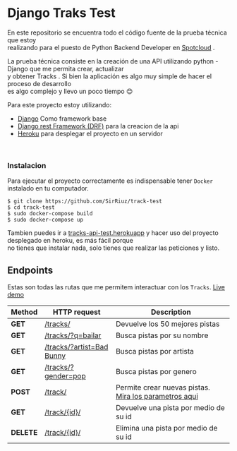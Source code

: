 # Django Traks Test


En este repositorio se encuentra todo el código fuente de la prueba técnica que estoy<br/>
realizando para el puesto de Python Backend Developer en [Spotcloud](https://spotcloud.io/) .

La prueba técnica consiste en la creación de una API utilizando python - Django que me permita crear, actualizar<br/>y obtener Tracks . Si bien la aplicación es algo muy simple de hacer el proceso de desarrollo<br/> es algo complejo y llevo un poco tiempo :blush: 

Para este proyecto estoy utilizando:

* [Django](https://www.djangoproject.com/) Como framework base
* [Django rest Framework (DRF)](https://www.django-rest-framework.org/) para la creacion de la api
* [Heroku](https://heroku.com/) para desplegar el proyecto en un servidor

<br/>

### Instalacion

Para ejecutar el proyecto correctamente es indispensable tener `Docker` instalado en tu computador.
```
$ git clone https://github.com/SirRiuz/track-test
$ cd track-test
$ sudo docker-compose build
$ sudo docker-compose up
```
Tambien puedes ir a [tracks-api-test.herokuapp](https://tracks-api-test.herokuapp.com/api/v1/tracks/) y hacer uso del proyecto desplegado en heroku,
es más fácil porque<br/> no tienes que instalar nada, solo tienes que realizar las peticiones y listo.
<br/>

## Endpoints

Estas son todas las rutas que me permitem interactuar con los `Tracks`. [Live demo](https://tracks-api-test.herokuapp.com/api/v1/track/)

Method | HTTP request | Description
 ------------- | ------------- | -------------
**GET** | [/tracks/](https://tracks-api-test.herokuapp.com/api/v1/tracks/) | Devuelve los 50 mejores pistas
**GET** | [/tracks/?q=bailar](https://tracks-api-test.herokuapp.com/api/v1/tracks/?q=bailar)| Busca pistas por su nombre
**GET** | [/tracks/?artist=Bad Bunny](https://tracks-api-test.herokuapp.com/api/v1/tracks/?artist=Bad%20Bunny)| Busca pistas por artista
**GET** | [/tracks/?gender=pop](https://tracks-api-test.herokuapp.com/api/v1/tracks/?gender=pop)| Busca pistas por genero
**POST** | [/track/](https://tracks-api-test.herokuapp.com/api/v1/track/)| Permite crear nuevas pistas. [Mira los parametros aqui](https://github.com/SirRiuz/track-test/blob/master/tracks/serializers.py)
**GET** | [/track/{id}/](https://tracks-api-test.herokuapp.com/api/v1/track/1/)| Devuelve una pista por medio de su id
**DELETE** | [/track/{id}/](https://tracks-api-test.herokuapp.com/api/v1/track/1/)| Elimina una pista por medio de su id





